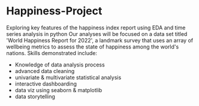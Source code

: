 # Happiness-Project
Exploring key features of the happiness index report using EDA and time series analysis in python
Our analyses will be focused on a data set titled 'World Happiness Report for 2022', 
a landmark survey that uses an array of wellbeing metrics to assess the state of happiness among the world's nations. 
Skills demonstrated include:
- Knowledge of data analysis process
- advanced data cleaning
- univariate & multivariate statistical analysis
- interactive dashboarding
- data viz using seaborn & matplotlib
- data storytelling
